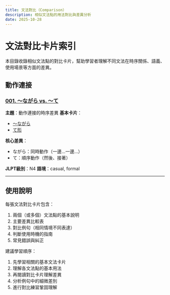 ```yaml
---
title: 文法對比（Comparison）
description: 相似文法點的用法對比與差異分析
date: 2025-10-28
---
```


# 文法對比卡片索引

本目錄收錄相似文法點的對比卡片，幫助學習者理解不同文法在時序關係、語義、使用場景等方面的差異。

## 動作連接

### [001. 〜ながら vs. 〜て](001_nagara_vs_te.md)
**主題**：動作連接的時序差異
**基本卡片**：
- [〜ながら](../../grammar/002_nagara.md)
- [て形](../../grammar/001_te_form.md)

**核心差異**：
- ながら：同時動作（一邊...一邊...）
- て：順序動作（然後、接著）

**JLPT級別**：N4
**語境**：casual, formal

---

## 使用說明

每張文法對比卡片包含：
1. 兩個（或多個）文法點的基本說明
2. 主要差異比較表
3. 對比例句（相同情境不同表達）
4. 判斷使用時機的指南
5. 常見錯誤與糾正

建議學習順序：
1. 先學習相關的基本文法卡片
2. 理解各文法點的基本用法
3. 再閱讀對比卡片理解差異
4. 分析例句中的細微差別
5. 進行對比練習鞏固理解
